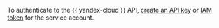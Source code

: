 To authenticate to the {{ yandex-cloud }} API, [create an API key](../../../iam/operations/api-key/create.md) or [IAM token](../../../iam/operations/iam-token/create-for-sa.md) for the service account.
